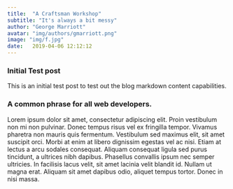 ```yaml
---
title:  "A Craftsman Workshop"
subtitle: "It's always a bit messy"
author: "George Marriott"
avatar: "img/authors/gmarriott.png"
image: "img/f.jpg"
date:   2019-04-06 12:12:12
---
```


### Initial Test post
This is an initial test post to test out the blog markdown content capabilities.

### A common phrase for all web developers.
Lorem ipsum dolor sit amet, consectetur adipiscing elit. Proin vestibulum non mi non pulvinar. Donec tempus risus vel ex fringilla tempor. Vivamus pharetra non mauris quis fermentum. Vestibulum sed maximus elit, sit amet suscipit orci. Morbi at enim at libero dignissim egestas vel ac nisi. Etiam at lectus a arcu sodales consequat. Aliquam consequat ligula sed purus tincidunt, a ultrices nibh dapibus. Phasellus convallis ipsum nec semper ultricies. In facilisis lacus velit, sit amet lacinia velit blandit id. Nullam ut magna erat. Aliquam sit amet dapibus odio, aliquet tempus tortor. Donec in nisi massa.